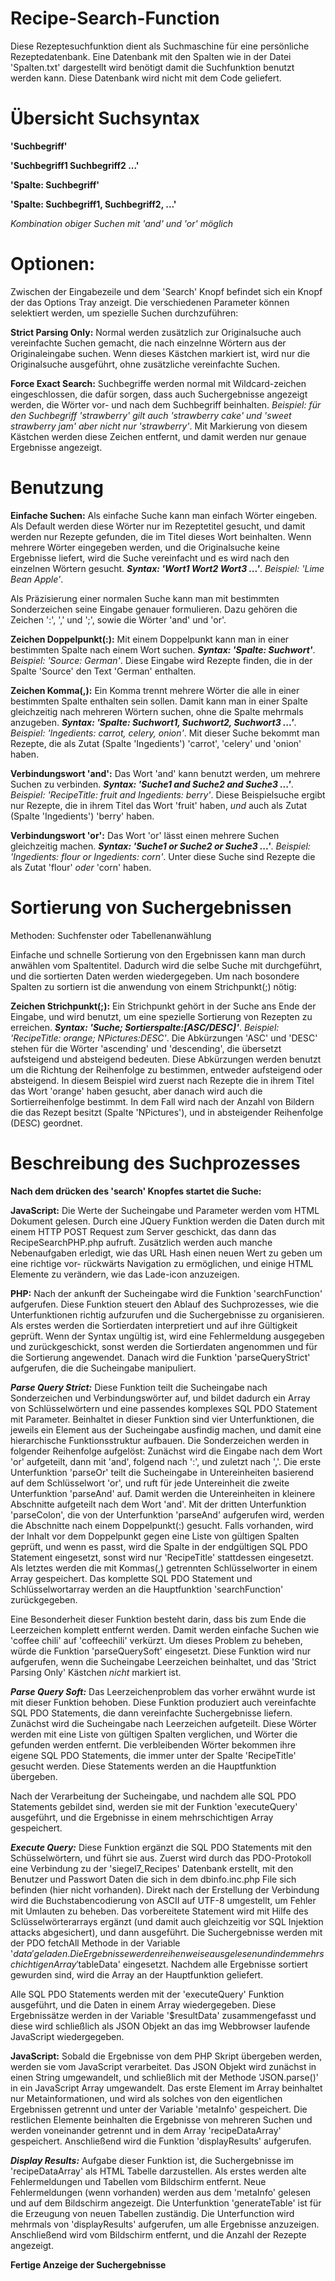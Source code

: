 # Recipe-Search-Function
Diese Rezeptesuchfunktion dient als Suchmaschine für eine persönliche Rezeptedatenbank. Eine Datenbank mit den Spalten wie in
der Datei 'Spalten.txt' dargestellt wird benötigt damit die Suchfunktion benutzt werden kann. Diese Datenbank wird nicht mit dem
Code geliefert. 

# Übersicht Suchsyntax

**'Suchbegriff'**

**'Suchbegriff1 Suchbegriff2 ...'**

**'Spalte: Suchbegriff'**

**'Spalte: Suchbegriff1, Suchbegriff2, ...'**

*Kombination obiger Suchen mit 'and' und 'or' möglich*

# Optionen:
Zwischen der Eingabezeile und dem 'Search' Knopf befindet sich ein Knopf der das Options Tray anzeigt. Die verschiedenen
Parameter können selektiert werden, um spezielle Suchen durchzuführen:

**Strict Parsing Only:** Normal werden zusätzlich zur Originalsuche auch vereinfachte Suchen gemacht, die nach einzelnne Wörtern
aus der Originaleingabe suchen. Wenn dieses Kästchen markiert ist, wird nur die Originalsuche ausgeführt, ohne zusätzliche
vereinfachte Suchen.

**Force Exact Search:** Suchbegriffe werden normal mit Wildcard-zeichen eingeschlossen, die dafür sorgen, dass auch
Suchergebnisse angezeigt werden, die Wörter vor- und nach dem Suchbegriff beinhalten. *Beispiel: für den Suchbegriff
'strawberry' gilt auch 'strawberry cake' und 'sweet strawberry jam' aber nicht nur 'strawberry'*. Mit Markierung von diesem
Kästchen werden diese Zeichen entfernt, und damit werden nur genaue Ergebnisse angezeigt.

# Benutzung
**Einfache Suchen:** Als einfache Suche kann man einfach Wörter eingeben. Als Default werden diese Wörter nur im Rezeptetitel
gesucht, und damit werden nur Rezepte gefunden, die im Titel dieses Wort beinhalten. Wenn mehrere Wörter
eingegeben werden, und die Originalsuche keine Ergebnisse liefert, wird die Suche vereinfacht und es wird nach den
einzelnen Wörtern gesucht. ***Syntax: 'Wort1 Wort2 Wort3 ...'***. *Beispiel: 'Lime Bean Apple'*.

Als Präzisierung einer normalen Suche kann man mit bestimmten Sonderzeichen seine Eingabe genauer formulieren. Dazu gehören die
Zeichen ':', ',' und ';', sowie die Wörter 'and' und 'or'. 

**Zeichen Doppelpunkt(:):** Mit einem Doppelpunkt kann man in einer bestimmten Spalte nach einem Wort suchen. ***Syntax:
'Spalte: Suchwort'***. *Beispiel: 'Source: German'*. Diese Eingabe wird Rezepte finden, die in der Spalte 'Source' den Text
'German' enthalten.

**Zeichen Komma(,):** Ein Komma trennt mehrere Wörter die alle in einer bestimmten Spalte enthalten sein sollen. Damit kann man
in einer Spalte gleichzeitig nach mehreren Wörtern suchen, ohne die Spalte mehrmals anzugeben. ***Syntax: 'Spalte: Suchwort1,
Suchwort2, Suchwort3 ...'***. *Beispiel: 'Ingedients: carrot, celery, onion'*. Mit dieser Suche bekommt man Rezepte, die als
Zutat (Spalte 'Ingedients') 'carrot', 'celery' und 'onion' haben. 

**Verbindungswort 'and':** Das Wort 'and' kann benutzt werden, um mehrere Suchen zu verbinden. ***Syntax: 'Suche1 and Suche2
and Suche3 ...'***. *Beispiel: 'RecipeTitle: fruit and Ingedients: berry'*. Diese Beispielsuche ergibt nur Rezepte, die in ihrem
Titel das Wort 'fruit' haben, *und* auch als Zutat (Spalte 'Ingedients') 'berry' haben.

**Verbindungswort 'or':** Das Wort 'or' lässt einen mehrere Suchen gleichzeitig machen. ***Syntax: 'Suche1 or
Suche2 or Suche3 ...'***. *Beispiel: 'Ingedients: flour or Ingedients: corn'*. Unter diese Suche sind Rezepte die als Zutat
'flour' *oder* 'corn' haben.

# Sortierung von Suchergebnissen
Methoden: Suchfenster oder Tabellenanwählung

Einfache und schnelle Sortierung von den Ergebnissen kann man durch anwählen vom Spaltentitel. Dadurch wird die selbe Suche mit
durchgeführt, und die sortierten Daten werden wiedergegeben. Um nach bosondere Spalten zu sortiern ist die anwendung von einem
Strichpunkt(;) nötig:

**Zeichen Strichpunkt(;):** Ein Strichpunkt gehört in der Suche ans Ende der Eingabe, und wird benutzt, um eine spezielle
Sortierung von Rezepten zu erreichen. ***Syntax: 'Suche; Sortierspalte:[ASC/DESC]'***. *Beispiel: 'RecipeTitle: orange;
NPictures:DESC'*. Die Abkürzungen 'ASC' und 'DESC' stehen für die Wörter 'ascending' und 'descending', die übersetzt
aufsteigend und absteigend bedeuten. Diese Abkürzungen werden benutzt um die Richtung der Reihenfolge zu bestimmen, entweder
aufsteigend oder absteigend. In diesem Beispiel wird zuerst nach Rezepte die in ihrem Titel das Wort 'orange' haben gesucht,
aber danach wird auch die Sortierreihenfolge bestimmt. In dem Fall wird nach der Anzahl von Bildern die das Rezept
besitzt (Spalte 'NPictures'), und in absteigender Reihenfolge (DESC) geordnet. 

# Beschreibung des Suchprozesses
**Nach dem drücken des 'search' Knopfes startet die Suche:**

**JavaScript:** Die Werte der Sucheingabe und Parameter werden vom HTML Dokument gelesen. Durch eine JQuery Funktion werden
die Daten durch mit einem HTTP POST Request zum Server geschickt, das dann das RecipeSearchPHP.php aufruft. Zusätzlich werden
auch manche Nebenaufgaben erledigt, wie das URL Hash einen neuen Wert zu geben um eine richtige vor- rückwärts Navigation zu
ermöglichen, und einige HTML Elemente zu verändern, wie das Lade-icon anzuzeigen.

**PHP:** Nach der ankunft der Sucheingabe wird die Funktion 'searchFunction' aufgerufen. Diese Funktion steuert den Ablauf des
Suchprozesses, wie die Unterfunktionen richtig aufzurufen und die Suchergebnisse zu organisieren. Als erstes werden die
Sortierdaten interpretiert und auf ihre Gültigkeit geprüft. Wenn der Syntax ungültig ist, wird eine Fehlermeldung ausgegeben und
zurückgeschickt, sonst werden die Sortierdaten angenommen und für die Sortierung angewendet. Danach wird die Funktion
'parseQueryStrict' aufgerufen, die die Sucheingabe manipuliert.

***Parse Query Strict:*** Diese Funktion teilt die Sucheingabe nach Sonderzeichen und Verbindungswörter auf, und bildet dadurch
ein Array von Schlüsselwörtern und eine passendes komplexes SQL PDO Statement mit Parameter. Beinhaltet in dieser Funktion sind
vier Unterfunktionen, die jeweils ein Element aus der Sucheingabe ausfindig machen, und damit eine hierarchische
Funktionsstruktur aufbauen. Die Sonderzeichen werden in folgender Reihenfolge aufgelöst: Zunächst wird die Eingabe
nach dem Wort 'or' aufgeteilt, dann mit 'and', folgend nach ':', und zuletzt nach ','. Die erste Unterfunktion 'parseOr' teilt
die Sucheingabe in Untereinheiten basierend auf dem Schlüsselwort 'or', und ruft für jede Untereinheit die zweite Unterfunktion
'parseAnd' auf. Damit werden die Untereinheiten in kleinere Abschnitte aufgeteilt nach dem Wort 'and'. Mit der dritten
Unterfunktion 'parseColon', die von der Unterfunktion 'parseAnd' aufgerufen wird, werden die Abschnitte nach einem
Doppelpunkt(:) gesucht. Falls vorhanden, wird der Inhalt vor dem Doppelpunkt gegen eine Liste von gültigen Spalten
geprüft, und wenn es passt, wird die Spalte in der endgültigen SQL PDO Statement eingesetzt, sonst wird nur 'RecipeTitle'
stattdessen eingesetzt. Als letztes werden die mit Kommas(,) getrennten Schlüsselworter in einem Array gespeichert. Das
komplette SQL PDO Statement und Schlüsselwortarray werden an die Hauptfunktion 'searchFunction' zurückgegeben. 

Eine Besonderheit dieser Funktion besteht darin, dass bis zum Ende die Leerzeichen komplett entfernt werden. Damit werden
einfache Suchen wie 'coffee chili' auf 'coffeechili' verkürzt. Um dieses Problem zu beheben, würde die Funktion
'parseQuerySoft' eingesetzt. Diese Funktion wird nur aufgerufen, wenn die Sucheingabe Leerzeichen beinhaltet, und das 'Strict
Parsing Only' Kästchen *nicht* markiert ist. 

***Parse Query Soft:*** Das Leerzeichenproblem das vorher erwähnt wurde ist mit dieser Funktion behoben. Diese Funktion 
produziert auch vereinfachte SQL PDO Statements, die dann vereinfachte Suchergebnisse liefern. Zunächst wird die Sucheingabe
nach Leerzeichen aufgeteilt. Diese Wörter werden mit eine Liste von gültigen Spalten verglichen, und Wörter die gefunden werden
entfernt. Die verbleibenden Wörter bekommen ihre eigene SQL PDO Statements, die immer unter der Spalte 'RecipeTitle' gesucht
werden. Diese Statements werden an die Hauptfunktion übergeben.

Nach der Verarbeitung der Sucheingabe, und nachdem alle SQL PDO Statements gebildet sind, werden sie mit der Funktion
'executeQuery' ausgeführt, und die Ergebnisse in einem mehrschichtigen Array gespeichert.

***Execute Query:*** Diese Funktion ergänzt die SQL PDO Statements mit den Schüsselwörtern, und führt sie aus. Zuerst wird durch
das PDO-Protokoll eine Verbindung zu der 'siegel7_Recipes' Datenbank erstellt, mit den Benutzer und Passwort Daten die sich in
dem dbinfo.inc.php File sich befinden (hier nicht vorhanden). Direkt nach der Erstellung der Verbindung wird die
Buchstabencodierung von ASCII auf UTF-8 umgestellt, um Fehler mit Umlauten zu beheben. Das vorbereitete Statement wird mit Hilfe
des Sclüsselwörterarrays ergänzt (und damit auch gleichzeitig vor SQL Injektion attacks abgesichert), und dann ausgeführt. Die
Suchergebnisse werden mit der PDO fetchAll Methode in der Variable '$data' geladen. Die Ergebnisse werden reihenweise ausgelesen
und in dem mehrschichtigen Array '$tableData' eingesetzt. Nachdem alle Ergebnisse sortiert gewurden sind, wird die Array an der
Hauptfunktion geliefert.
 
Alle SQL PDO Statements werden mit der 'executeQuery' Funktion ausgeführt, und die Daten in einem Array wiedergegeben. Diese
Ergebnissätze werden in der Variable '$resultData' zusammengefasst und diese wird schließlich als JSON Objekt an das img
Webbrowser laufende JavaScript wiedergegeben.

**JavaScript:** Sobald die Ergebnisse von dem PHP Skript übergeben werden, werden sie vom JavaScript verarbeitet. Das JSON
Objekt wird zunächst in einen String umgewandelt, und schließlich mit der Methode 'JSON.parse()' in ein JavaScript Array
umgewandelt. Das erste Element im Array beinhaltet nur Metainformationen, und wird als solches von den eigentlichen Ergebnissen
getrennt und unter der Variable 'metaInfo' gespeichert. Die restlichen Elemente beinhalten die Ergebnisse von mehreren Suchen
und werden voneinander getrennt und in dem Array 'recipeDataArray' gespeichert. Anschließend wird die Funktion 'displayResults'
aufgerufen.

***Display Results:*** Aufgabe dieser Funktion ist, die Suchergebnisse im 'recipeDataArray' als HTML Tabelle darzustellen. Als
erstes werden alte Fehlermeldungen und Tabellen vom Bildschirm entfernt. Neue Fehlermeldungen (wenn vorhanden) werden aus dem
'metaInfo' gelesen und auf dem Bildschirm angezeigt. Die Unterfunktion 'generateTable' ist für die Erzeugung von neuen Tabellen
zuständig. Die Unterfunction wird mehrmals von 'displayResults' aufgerufen, um alle Ergebnisse anzuzeigen. Anschließend wird vom
Bildschirm entfernt, und die Anzahl der Rezepte angezeigt.

**Fertige Anzeige der Suchergebnisse**

